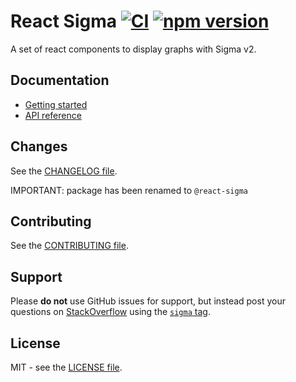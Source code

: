 # React Sigma [![CI](https://github.com/sim51/react-sigma/actions/workflows/test.yml/badge.svg)](https://github.com/sim51/react-sigma/actions/workflows/test.yml) [![npm version](https://img.shields.io/npm/v/@react-sigma/core.svg)](https://www.npmjs.com/package/@react-sigma/core)

A set of react components to display graphs with Sigma v2.

## Documentation

- [Getting started](https://sim51.github.io/react-sigma/docs/start-introduction)
- [API reference](https://sim51.github.io/react-sigma/docs/api)

## Changes

See the [CHANGELOG file](packages/website/docs/changelog.md).

IMPORTANT: package has been renamed to `@react-sigma`

## Contributing

See the [CONTRIBUTING file](CONTRIBUTING.md).

## Support

Please **do not** use GitHub issues for support, but instead post your questions on [StackOverflow](https://stackoverflow.com/) using the [`sigma` tag](https://stackoverflow.com/questions/tagged/sigma).

## License

MIT - see the [LICENSE file](LICENSE.md).
